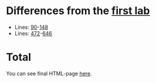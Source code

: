 # Differences from the [first lab](https://github.com/mezgoodle/canvas-graph-visualize/tree/master/Lab_rob_1)

- Lines: [90](https://github.com/mezgoodle/canvas-graph-visualize/blob/master/Lab_rob_3/script.js#L90)-[148](https://github.com/mezgoodle/canvas-graph-visualize/blob/master/Lab_rob_3/script.js#L148)
- Lines: [472](https://github.com/mezgoodle/canvas-graph-visualize/blob/master/Lab_rob_3/script.js#L472)-[646](https://github.com/mezgoodle/canvas-graph-visualize/blob/master/Lab_rob_3/script.js#L646)

# Total

You can see final HTML-page [here](https://mezgoodle.github.io/canvas-graph-visualize/Lab_rob_3/).
